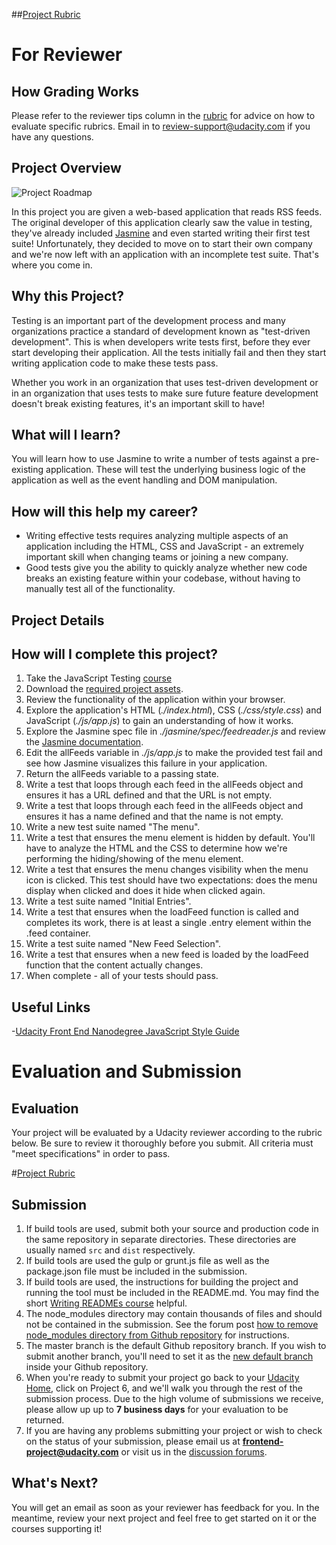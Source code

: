##[Project Rubric](https://review.udacity.com/#!/projects/3442558598/rubric)

# For Reviewer
## How Grading Works

Please refer to the reviewer tips column in the [rubric](https://review.udacity.com/#!/projects/3442558598/rubric) for advice on how to evaluate specific rubrics. Email in to review-support@udacity.com if you have any questions.

## Project Overview

![Project Roadmap](http://i.imgur.com/C3rq0yL.jpg)

In this project you are given a web-based application that reads RSS feeds. The original developer of this application clearly saw the value in testing, they've already included [Jasmine](http://jasmine.github.io/) and even started writing their first test suite! Unfortunately, they decided to move on to start their own company and we're now left with an application with an incomplete test suite. That's where you come in.

## Why this Project?

Testing is an important part of the development process and many organizations practice a standard of development known as "test-driven development". This is when developers write tests first, before they ever start developing their application. All the tests initially fail and then they start writing application code to make these tests pass.

Whether you work in an organization that uses test-driven development or in an organization that uses tests to make sure future feature development doesn't break existing features, it's an important skill to have!

## What will I learn?

You will learn how to use Jasmine to write a number of tests against a pre-existing application. These will test the underlying business logic of the application as well as the event handling and DOM manipulation.

## How will this help my career?

* Writing effective tests requires analyzing multiple aspects of an application including the HTML, CSS and JavaScript - an extremely important skill when changing teams or joining a new company.
* Good tests give you the ability to quickly analyze whether new code breaks an existing feature within your codebase, without having to manually test all of the functionality.

## Project Details
## How will I complete this project?

1. Take the JavaScript Testing [course](https://www.udacity.com/course/ud549)
2. Download the [required project assets](http://github.com/udacity/frontend-nanodegree-feedreader).
3. Review the functionality of the application within your browser.
4. Explore the application's HTML (*./index.html*), CSS (*./css/style.css*) and JavaScript (*./js/app.js*) to gain an understanding of how it works.
5. Explore the Jasmine spec file in *./jasmine/spec/feedreader.js* and review the [Jasmine documentation](http://jasmine.github.io).
6. Edit the allFeeds variable in *./js/app.js* to make the provided test fail and see how Jasmine visualizes this failure in your application.
7. Return the allFeeds variable to a passing state.
8. Write a test that loops through each feed in the allFeeds object and ensures it has a URL defined and that the URL is not empty.
9. Write a test that loops through each feed in the allFeeds object and ensures it has a name defined and that the name is not empty.
10. Write a new test suite named "The menu".
11. Write a test that ensures the menu element is hidden by default. You'll have to analyze the HTML and the CSS to determine how we're performing the hiding/showing of the menu element.
12. Write a test that ensures the menu changes visibility when the menu icon is clicked. This test should have two expectations: does the menu display when clicked and does it hide when clicked again.
13. Write a test suite named "Initial Entries".
14. Write a test that ensures when the loadFeed function is called and completes its work, there is at least a single .entry element within the .feed container.
15. Write a test suite named "New Feed Selection".
16. Write a test that ensures when a new feed is loaded by the loadFeed function that the content actually changes.
17. When complete - all of your tests should pass. 

## Useful Links
-[Udacity Front End Nanodegree JavaScript Style Guide](http://udacity.github.io/frontend-nanodegree-styleguide/javascript.html)

# Evaluation and Submission
## Evaluation
Your project will be evaluated by a Udacity reviewer according to the rubric below. Be sure to review it thoroughly before you submit. All criteria must "meet specifications" in order to pass. 

#[Project Rubric](https://review.udacity.com/#!/projects/3442558598/rubric)

## Submission
1. If build tools are used, submit both your source and production code in the same repository in separate directories.  These directories are usually named ```src``` and ```dist``` respectively.
2. If build tools are used the gulp or grunt.js file as well as the package.json file must be included in the submission.
3. If build tools are used, the instructions for building the project and running the tool must be included in the README.md. You may find the short [Writing READMEs course](https://www.udacity.com/course/writing-readmes--ud777) helpful.
4. The node_modules directory may contain thousands of files and should not be contained in the submission. See the forum post [how to remove node_modules directory from Github repository](https://discussions.udacity.com/t/how-to-remove-node-modules-directory-from-github-respository/40929) for instructions.
5. The master branch is the default Github repository branch. If you wish to submit another branch, you'll need to set it as the [new default branch](https://help.github.com/articles/setting-the-default-branch/) inside your Github repository.
6. When you're ready to submit your project go back to your <a href="https://www.udacity.com/me" target="_blank">Udacity Home</a>, click on Project 6, and we'll walk you through the rest of the submission process. Due to the high volume of submissions we receive, please allow up up to **7 business days** for your evaluation to be returned.
7. If you are having any problems submitting your project or wish to check on the status of your submission, please email us at **frontend-project@udacity.com** or visit us in the <a href="http://discussions.udacity.com" target="_blank">discussion forums</a>.

## What's Next?
You will get an email as soon as your reviewer has feedback for you. In the meantime, review your next project and feel free to get started on it or the courses supporting it!
